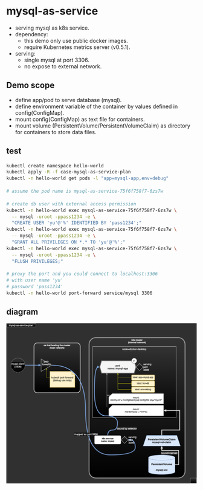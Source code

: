 # mysql-as-service

- serving mysql as k8s service.
- dependency:
  - this demo only use public docker images.
  - require Kubernetes metrics server (v0.5.1).
- serving:
  - single mysql at port 3306.
  - no expose to external network.

## Demo scope

- define app/pod to serve database (mysql).
- define environment variable of the container by values defined in config(ConfigMap).
- mount config(ConfigMap) as text file for containers.
- mount volume (PersistentVolume/PersistentVolumeClaim) as directory for containers to store data files.

## test

```sh
kubectl create namespace hello-world
kubectl apply -R -f case-mysql-as-service-plan
kubectl -n hello-world get pods -l "app=mysql-app,env=debug"

# assume the pod name is mysql-as-service-75f6f758f7-6zs7w

# create db user with external access permission
kubectl -n hello-world exec mysql-as-service-75f6f758f7-6zs7w \
  -- mysql -uroot -ppass1234 -e \
  "CREATE USER 'yu'@'%' IDENTIFIED BY 'pass1234';"
kubectl -n hello-world exec mysql-as-service-75f6f758f7-6zs7w \
  -- mysql -uroot -ppass1234 -e \
  "GRANT ALL PRIVILEGES ON *.* TO 'yu'@'%';"
kubectl -n hello-world exec mysql-as-service-75f6f758f7-6zs7w \
  -- mysql -uroot -ppass1234 -e \
  "FLUSH PRIVILEGES;"

# proxy the port and you could connect to localhost:3306
# with user name 'yu'
# password 'pass1234'
kubectl -n hello-world port-forward service/mysql 3306
```

## diagram

![case-mysql-as-service](case-mysql-as-service-plan/case-mysql-as-service.png)

